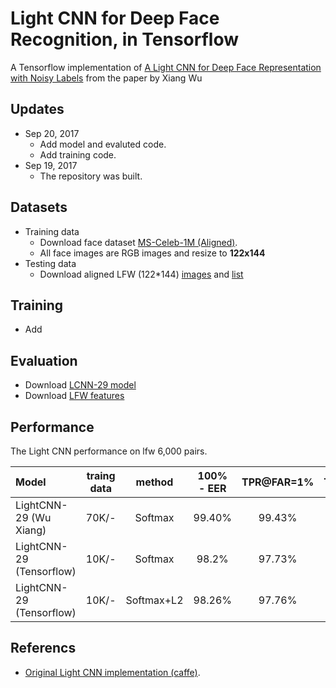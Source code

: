 #  Light CNN for Deep Face Recognition, in Tensorflow
A Tensorflow implementation of [A Light CNN for Deep Face Representation with Noisy Labels](https://arxiv.org/abs/1511.02683) from the paper by Xiang Wu 

## Updates
- Sep 20, 2017
	- Add model and evaluted code.
	- Add training code.
- Sep 19, 2017
	- The repository was built.


## Datasets
- Training data
	- Download face dataset [MS-Celeb-1M (Aligned)](http://www.msceleb.org/download/aligned).
	- All face images are RGB images and resize to **122x144** 
- Testing data
	- Download aligned LFW (122*144) [images](https://1drv.ms/u/s!AleP5K29t5x7ge88rngfpitnvpkZbw) and [list](https://1drv.ms/t/s!AleP5K29t5x7ge9DV6jfHo392ONwCA)

## Training 
- Add

## Evaluation
- Download [LCNN-29 model](https://1drv.ms/f/s!AleP5K29t5x7ge89GqB3Ue_Pe5rN3A)
- Download [LFW features](https://1drv.ms/u/s!AleP5K29t5x7ge9ElofW_tDzxCq5sw)

## Performance
The Light CNN performance on lfw 6,000 pairs.   

|   Model | traing data	| method |100% - EER | TPR@FAR=1%   | TPR@FAR=0.1%| TPR@FAR=0| 
| :------- | :----: | :----: | :----: | :---: | :---: |:---: | 
| LightCNN-29 (Wu Xiang)| 70K/-	|Softmax|99.40% | 99.43% | 98.67% | 95.70% |
| LightCNN-29 (Tensorflow)|10K/- |Softmax|98.2% |    97.73%    |    92.26%  |    60.53%  | 
| LightCNN-29 (Tensorflow)|10K/- |Softmax+L2|98.26% |    97.76%    |    95%  |    55.9%  | 


## Referencs
- [Original Light CNN implementation (caffe)](https://github.com/AlfredXiangWu/face_verification_experiment).
